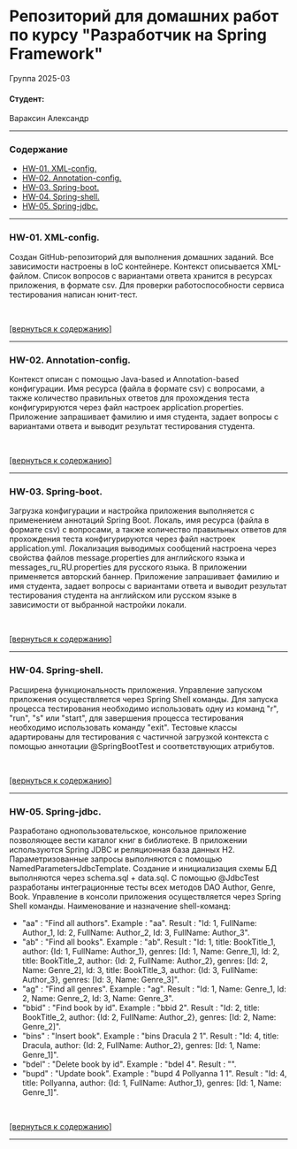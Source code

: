 # Репозиторий для домашних работ по курсу "Разработчик на Spring Framework"

Группа 2025-03

#### Студент:

Вараксин Александр

---

<a name="content"></a>
### Содержание

- [HW-01. XML-config.](#hw01)
- [HW-02. Annotation-config.](#hw02)
- [HW-03. Spring-boot.](#hw03)
- [HW-04. Spring-shell.](#hw04)
- [HW-05. Spring-jdbc.](#hw05)

---

<a name="hw01"></a>

### HW-01. XML-config.

Создан GitHub-репозиторий для выполнения домашних заданий.
Все зависимости настроены в IoC контейнере.
Контекст описывается XML-файлом.
Список вопросов с вариантами ответа хранится в ресурсах приложения, в формате csv.
Для проверки работоспособности сервиса тестирования написан юнит-тест.

<br/>

[[вернуться к содержанию]](#content)

---

<a name="hw02"></a>

### HW-02. Annotation-config.

Контекст описан с помощью Java-based и Annotation-based конфигурации.
Имя ресурса (файла в формате csv) с вопросами, а также количество правильных ответов для прохождения теста конфигурируются через файл настроек application.properties.
Приложение запрашивает фамилию и имя студента, задает вопросы с вариантами ответа и выводит результат тестирования студента.

<br/>

[[вернуться к содержанию]](#content)

---

<a name="hw03"></a>

### HW-03. Spring-boot.

Загрузка конфигурации и настройка приложения выполняется с применением аннотаций Spring Boot.
Локаль, имя ресурса (файла в формате csv) с вопросами, а также количество правильных ответов для прохождения теста конфигурируются через файл настроек application.yml.
Локализация выводимых сообщений настроена через свойства файлов message.properties для английского языка и messages_ru_RU.properties для русского языка.
В приложении применяется авторский баннер.
Приложение запрашивает фамилию и имя студента, задает вопросы с вариантами ответа и выводит результат тестирования студента на английском или русском языке в зависимости от выбранной настройки локали.

<br/>

[[вернуться к содержанию]](#content)

---

<a name="hw04"></a>

### HW-04. Spring-shell.

Расширена функциональность приложения. Управление запуском приложения осуществляется через Spring Shell команды.
Для запуска процесса тестирования необходимо использовать одну из команд "r", "run", "s" или "start", для завершения процесса тестирования необходимо использовать команду "exit".
Тестовые классы адартированы для тестирования с частичной загрузкой контекста с помощью аннотации @SpringBootTest и соответствующих атрибутов.

<br/>

[[вернуться к содержанию]](#content)

---

<a name="hw05"></a>

### HW-05. Spring-jdbc.

Разработано однопользовательское, консольное приложение позволяющее вести каталог книг в библиотеке.
В приложении используются Spring JDBC и реляционная база данных H2.
Параметризованные запросы выполняются с помощью NamedParametersJdbcTemplate.
Создание и инициализация схемы БД выполняются через schema.sql + data.sql.
С помощью @JdbcTest разработаны интеграционные тесты всех методов DAO Author, Genre, Book.
Управление в консоли приложения осуществляется через Spring Shell команды.
Наименование и назначение shell-команд:
- "aa" : "Find all authors".
	Example : "aa".
	Result : "Id: 1, FullName: Author_1,
			  Id: 2, FullName: Author_2,
			  Id: 3, FullName: Author_3".
- "ab" : "Find all books".
	Example : "ab".
	Result : "Id: 1, title: BookTitle_1, author: {Id: 1, FullName: Author_1}, genres: [Id: 1, Name: Genre_1],
			  Id: 2, title: BookTitle_2, author: {Id: 2, FullName: Author_2}, genres: [Id: 2, Name: Genre_2],
			  Id: 3, title: BookTitle_3, author: {Id: 3, FullName: Author_3}, genres: [Id: 3, Name: Genre_3]".
- "ag" : "Find all genres".
	Example : "ag".
	Result : "Id: 1, Name: Genre_1,
			  Id: 2, Name: Genre_2,
			  Id: 3, Name: Genre_3".
- "bbid" : "Find book by id".
	Example : "bbid 2".
	Result : "Id: 2, title: BookTitle_2, author: {Id: 2, FullName: Author_2}, genres: [Id: 2, Name: Genre_2]".
- "bins" : "Insert book".
	Example : "bins Dracula 2 1".
	Result : "Id: 4, title: Dracula, author: {Id: 2, FullName: Author_2}, genres: [Id: 1, Name: Genre_1]".
- "bdel" : "Delete book by id".
	Example : "bdel 4".
	Result : "".
- "bupd" : "Update book".
	Example : "bupd 4 Pollyanna 1 1".
	Result : "Id: 4, title: Pollyanna, author: {Id: 1, FullName: Author_1}, genres: [Id: 1, Name: Genre_1]".

<br/>

[[вернуться к содержанию]](#content)

---